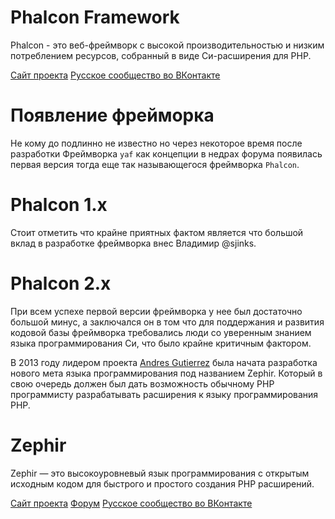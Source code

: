 Phalcon Framework
=================

Phalcon - это веб-фреймворк с высокой производительностью и низким потреблением ресурсов, собранный в виде Си-расширения для PHP.

[Сайт проекта](http://phalconphp.com/en/) [Русское сообщество во ВКонтакте](http://vk.com/phalconphp)

# Появление фрейморка

Не кому до подлинно не известно но через некоторое время после разработки Фреймворка `yaf` как концепции в недрах форума появилась первая версия тогда еще
так называющегося фреймворка `Phalcon`.

# Phalcon 1.x

Стоит отметить что крайне приятных фактом является что большой вклад в разработке фреймворка внес Владимир @sjinks.

# Phalcon 2.x

При всем успехе первой версии фреймворка у нее был достаточно большой минус, а заключался он в том что для поддержания и развития кодовой базы фреймворка требовались
люди со уверенным знанием языка программирования Си, что было крайне критичным фактором.

В 2013 году лидером проекта [Andres Gutierrez](https://github.com/andresgutierrez) была начата разработка нового мета языка программирования под названием Zephir. Который в свою очередь
должен был дать возможность обычному PHP программисту разрабатывать расширения к языку программирования PHP.

# Zephir

Zephir — это высокоуровневый язык программирования с открытым исходным кодом для быстрого и простого создания PHP расширений.

[Сайт проекта](http://zephir-lang.com/) [Форум](http://forum.zephir-lang.com/) [Русское сообщество во ВКонтакте](http://vk.com/zephir_lang)